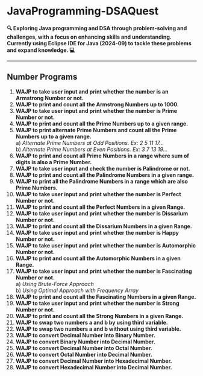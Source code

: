 # JavaProgramming-DSAQuest

**🔍 Exploring Java programming and DSA through problem-solving and challenges, with a focus on enhancing skills and understanding. Currently using Eclipse IDE for Java (2024-09) to tackle these problems and expand knowledge. 💻**

***

## Number Programs

1) **WAJP to take user input and print whether the number is an Armstrong Number or not.**  
2) **WAJP to print and count all the Armstrong Numbers up to 1000.**
3) **WAJP to take user input and print whether the number is Prime Number or not.**
4) **WAJP to print and count all the Prime Numbers up to a given range.**
5) **WAJP to print alternate Prime Numbers and count all the Prime Numbers up to a given range.**  
   a) *Alternate Prime Numbers at Odd Positions. Ex: 2 5 11 17...*  
   b) *Alternate Prime Numbers at Even Positions. Ex: 3 7 13 19...*  
6) **WAJP to print and count all Prime Numbers in a range where sum of digits is also a Prime Number.**
7) **WAJP to take user input and check the number is Palindrome or not.**
8) **WAJP to print and count all the Palindrome Numbers in a given range.**
9) **WAJP to print all the Palindrome Numbers in a range which are also Prime Numbers.**
10) **WAJP to take user input and print whether the number is Perfect Number or not.**
11) **WAJP to print and count all the Perfect Numbers in a given Range.**
12) **WAJP to take user input and print whether the number is Dissarium Number or not.**
13) **WAJP to print and count all the Dissarium Numbers in a given Range.**
14) **WAJP to take user input and print whether the number is Happy Number or not.**
15) **WAJP to take user input and print whether the number is Automorphic Number or not.**
16) **WAJP to print and count all the Automorphic Numbers in a given Range.**
17) **WAJP to take user input and print whether the number is Fascinating Number or not.**  
   a) *Using Brute-Force Approach*  
   b) *Using Optimal Approach with Frequency Array*  
18) **WAJP to print and count all the Fascinating Numbers in a given Range.**
19) **WAJP to take user input and print whether the number is Strong Number or not.**
20) **WAJP to print and count all the Strong Numbers in a given Range.**
21) **WAJP to swap two numbers a and b by using third variable.**
22) **WAJP to swap two numbers a and b without using third variable.**
23) **WAJP to convert Decimal Number into Binary Number.**
24) **WAJP to convert Binary Number into Decimal Number.**
25) **WAJP to convert Decimal Number into Octal Number.**
26) **WAJP to convert Octal Number into Decimal Number.**
27) **WAJP to convert Decimal Number into Hexadecimal Number.**
28) **WAJP to convert Hexadecimal Number into Decimal Number.**